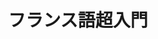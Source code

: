 ---
title: "フランス語超入門" 
publishDate: 2025-08-19
excerpt: "第3講　ことばの順番"
image: '~/assets/images/presio.png'
category: "フランス語超入門"
tags:
- 語順
- フランス語
- SVO
- 英語
---